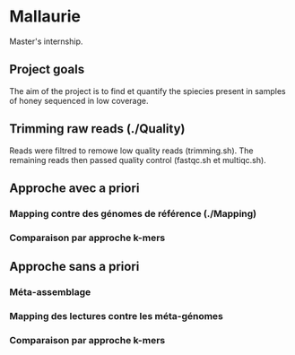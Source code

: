 # Mallaurie
Master's internship.

## Project goals 
The aim of the project is to find et quantify the spiecies present in samples of honey sequenced in low coverage. 

## Trimming raw reads (./Quality)
Reads were filtred to remowe low quality reads (trimming.sh). The remaining reads then passed quality control (fastqc.sh et multiqc.sh). 

## Approche avec a priori 
### Mapping contre des génomes de référence (./Mapping)


### Comparaison par approche k-mers 

## Approche sans a priori
### Méta-assemblage 

### Mapping des lectures contre les méta-génomes

### Comparaison par approche k-mers
